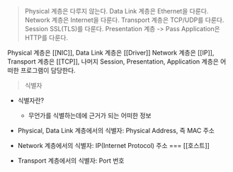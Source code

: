 > Physical 계층은 다루지 않는다.
> Data Link 계층은 Ethernet을 다룬다.
> Network 계층은 Internet을 다룬다.
> Transport 계층은 TCP/UDP를 다룬다.
> Session SSL(TLS)를 다룬다.
> Presentation 계층 -> Pass
> Application은 HTTP를 다룬다.

Physical 계층은 [[NIC]], Data Link 계층은 [[Driver]] Network 계층은 [[IP]], Transport 계층은 [[TCP]], 나머지 Session, Presentation, Application 계층은 어떠한 프로그램이 담당한다.

> 식별자

- 식별자란?
	- 무언가를 식별하는데에 근거가 되는 어떠한 정보

- Physical, Data Link 계층에서의 식별자: Physical Address, 즉 MAC 주소
- Network 계층에서의 식별자: IP(Internet Protocol) 주소 === [[호스트]]
- Transport 계층에서의 식별자: Port 번호